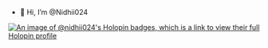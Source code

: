 - 👋 Hi, I’m @Nidhii024

[![An image of @nidhii024's Holopin badges, which is a link to view their full Holopin profile](https://holopin.me/nidhii024)](https://holopin.io/@nidhii024)

<!---
Nidhii024/Nidhii024 is a ✨ special ✨ repository because its `README.md` (this file) appears on your GitHub profile.
You can click the Preview link to take a look at your changes.
--->
